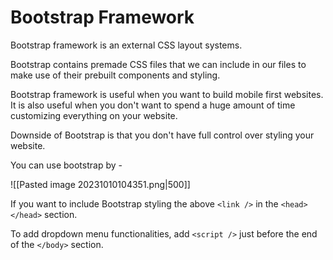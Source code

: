 # Bootstrap Framework

Bootstrap framework is an external CSS layout systems.

Bootstrap contains premade CSS files that we can include in our files to make use of their prebuilt components and styling.

Bootstrap framework is useful when you want to build mobile first websites. It is also useful when you don't want to spend a huge amount of time customizing everything on your website.

Downside of Bootstrap is that you don't have full control over styling your website.

You can use bootstrap by -

![[Pasted image 20231010104351.png|500]]

If you want to include Bootstrap styling the above `<link />` in the `<head> </head>` section.

To add dropdown menu functionalities, add `<script />` just before the end of the `</body>` section.